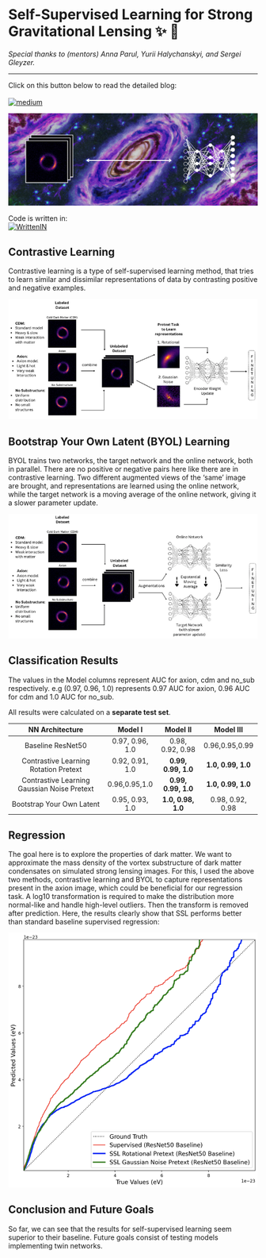 
# Self-Supervised Learning for Strong Gravitational Lensing  :sparkles: :milky_way:
*Special thanks to (mentors) Anna Parul, Yurii Halychanskyi, and Sergei Gleyzer.*
<hr> 

Click on this button below to read the detailed blog: <br><br> [![medium](https://img.shields.io/badge/medium-000?style=for-the-badge&logo=medium&logoColor=white)](https://yaashwardhan.medium.com/self-supervised-learning-for-strong-gravitational-lensing-part1-5a049e976b51)

<img src="header.png">

Code is written in: <br>[![WrittenIN](https://skillicons.dev/icons?i=python,tensorflow)](https://skillicons.dev)

## Contrastive Learning

Contrastive learning is a type of self-supervised learning method, that tries to learn similar and dissimilar representations of data by contrasting positive and negative examples.

<img src="contrastive.png">

## Bootstrap Your Own Latent (BYOL) Learning

BYOL trains two networks, the target network and the online network, both in parallel. There are no positive or negative pairs here like there are in contrastive learning. Two different augmented views of the ‘same’ image are brought, and representations are learned using the online network, while the target network is a moving average of the online network, giving it a slower parameter update.

<img src="byol.png">

## Classification Results
The values in the Model columns represent AUC for axion, cdm and no_sub respectively.
e.g (0.97, 0.96, 1.0) represents 0.97 AUC for axion, 0.96 AUC for cdm and 1.0 AUC for no_sub.

All results were calculated on a **separate test set**.


|            NN Architecture            |    Model I     |  Model II   |  Model III   | 
| :-----------------------------------: | :------------: | :---------: | :----------: | 
|   Baseline ResNet50      | 0.97, 0.96, 1.0 |   0.98, 0.92, 0.98   |    0.96,0.95,0.99    |   
|  Contrastive Learning Rotation Pretext | 0.92, 0.91, 1.0 |**0.99, 0.99, 1.0** | **1.0, 0.99, 1.0** |   
|Contrastive Learning Gaussian Noise Pretext| 0.96,0.95,1.0   | **0.99, 0.99, 1.0**     |   **1.0, 0.99, 1.0**    | 
| Bootstrap Your Own Latent | 0.95, 0.93, 1.0 |    **1.0, 0.98, 1.0**  |   0.98, 0.92, 0.98   | 

## Regression
The goal here is to explore the properties of dark matter. We want to approximate the mass density of the vortex substructure of dark matter condensates on simulated strong lensing images. For this, I used the above two methods, contrastive learning and BYOL to capture representations present in the axion image, which could be beneficial for our regression task. A log10 transformation is required to make the distribution more normal-like and handle high-level outliers. Then the transform is removed after prediction. Here, the results clearly show that SSL performs better than standard baseline supervised regression:

<img src="regression.png">

## Conclusion and Future Goals
So far, we can see that the results for self-supervised learning seem superior to their baseline. 
Future goals consist of testing models implementing twin networks.

